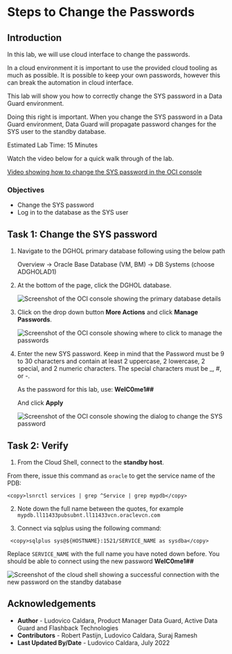 # Steps to Change the Passwords

## Introduction

In this lab, we will use cloud interface to change the passwords.

In a cloud environment it is important to use the provided cloud tooling as much as possible. It is possible to keep your own passwords, however this can break the automation in cloud interface.

This lab will show you how to correctly change the SYS password in a Data Guard environment.

Doing this right is important. When you change the SYS password in a Data Guard environment, Data Guard will propagate password changes for the SYS user to the standby database.

Estimated Lab Time: 15 Minutes

Watch the video below for a quick walk through of the lab.

[Video showing how to change the SYS password in the OCI console](youtube:IXDzG0qkutY)

### Objectives
- Change the SYS password
- Log in to the database as the SYS user

## Task 1: Change the SYS password

1. Navigate to the DGHOL primary database following using the below path

    Overview -> Oracle Base Database (VM, BM) -> DB Systems (choose ADGHOLAD1)

2. At the bottom of the page, click the DGHOL database.

    ![Screenshot of the OCI console showing the primary database details](./images/sys-01.png)

3. Click on the drop down button **More Actions** and click **Manage Passwords**.

    ![Screenshot of the OCI console showing where to click to manage the passwords](./images/sys-02.png)

4. Enter the new SYS password. Keep in mind that the Password must be 9 to 30 characters and contain at least 2 uppercase, 2 lowercase, 2 special, and 2 numeric characters. The special characters must be _, #, or -.

    As the password for this lab, use: **WelC0me1##**

    And click **Apply**

    ![Screenshot of the OCI console showing the dialog to change the SYS password](./images/sys-03.png)

## Task 2: Verify

1. From the Cloud Shell, connect to the **standby host**.

  From there, issue this command as `oracle` to get the service name of the PDB:
  ````
  <copy>lsnrctl services | grep ^Service | grep mypdb</copy>
  ````
2.  Note down the full name between the quotes, for example `mypdb.ll11433pubsubnt.ll11433vcn.oraclevcn.com`

3. Connect via sqlplus using the following command:
 ````
  <copy>sqlplus sys@${HOSTNAME}:1521/SERVICE_NAME as sysdba</copy>
 ````
 Replace `SERVICE_NAME` with the full name you have noted down before.
 You should be able to connect using the new password  **WelC0me1##**

![Screenshot of the cloud shell showing a successful connection with the new password on the standby database](./images/standby-password.png)


## Acknowledgements

- **Author** - Ludovico Caldara, Product Manager Data Guard, Active Data Guard and Flashback Technologies
- **Contributors** - Robert Pastijn, Ludovico Caldara, Suraj Ramesh
- **Last Updated By/Date** -  Ludovico Caldara, July 2022
